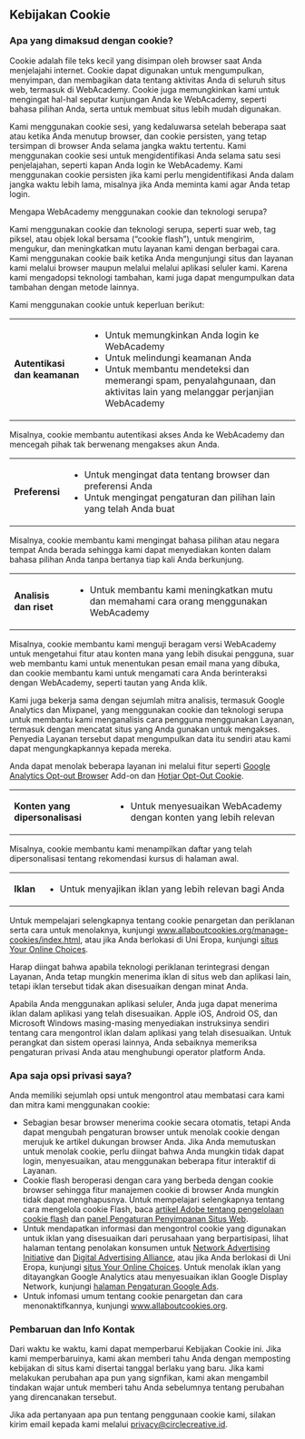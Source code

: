 
## Kebijakan Cookie


### Apa yang dimaksud dengan cookie?

Cookie adalah file teks kecil yang disimpan oleh browser saat Anda menjelajahi internet. Cookie dapat digunakan untuk mengumpulkan, menyimpan, dan membagikan data tentang aktivitas Anda di seluruh situs web, termasuk di WebAcademy. Cookie juga memungkinkan kami untuk mengingat hal-hal seputar kunjungan Anda ke WebAcademy, seperti bahasa pilihan Anda, serta untuk membuat situs lebih mudah digunakan.

Kami menggunakan cookie sesi, yang kedaluwarsa setelah beberapa saat atau ketika Anda menutup browser, dan cookie persisten, yang tetap tersimpan di browser Anda selama jangka waktu tertentu. Kami menggunakan cookie sesi untuk mengidentifikasi Anda selama satu sesi penjelajahan, seperti kapan Anda login ke WebAcademy. Kami menggunakan cookie persisten jika kami perlu mengidentifikasi Anda dalam jangka waktu lebih lama, misalnya jika Anda meminta kami agar Anda tetap login.

Mengapa WebAcademy menggunakan cookie dan teknologi serupa?

Kami menggunakan cookie dan teknologi serupa, seperti suar web, tag piksel, atau objek lokal bersama (“cookie flash”), untuk mengirim, mengukur, dan meningkatkan mutu layanan kami dengan berbagai cara. Kami menggunakan cookie baik ketika Anda mengunjungi situs dan layanan kami melalui browser maupun melalui melalui aplikasi seluler kami. Karena kami mengadopsi teknologi tambahan, kami juga dapat mengumpulkan data tambahan dengan metode lainnya.

Kami menggunakan cookie untuk keperluan berikut:

<table class="table table-bordered table-condensed">
<tbody><tr>
<td class="table-row-description">
<strong>Autentikasi dan keamanan</strong>
</td>
<td>
<ul>
<li>
Untuk memungkinkan Anda login ke WebAcademy
</li>
<li>
Untuk melindungi keamanan Anda
</li>
<li>
Untuk membantu mendeteksi dan memerangi spam, penyalahgunaan, dan aktivitas lain yang melanggar perjanjian WebAcademy
</li>
</ul>
</td>
</tr>
</tbody></table>

Misalnya, cookie membantu autentikasi akses Anda ke WebAcademy dan mencegah pihak tak berwenang mengakses akun Anda.

<table class="table table-bordered table-condensed">
<tbody><tr>
<td class="table-row-description">
<strong>Preferensi</strong>
</td>
<td>
<ul>
<li>
Untuk mengingat data tentang browser dan preferensi Anda
</li>
<li>
Untuk mengingat pengaturan dan pilihan lain yang telah Anda buat
</li>
</ul>
</td>
</tr>
</tbody></table>

Misalnya, cookie membantu kami mengingat bahasa pilihan atau negara tempat Anda berada sehingga kami dapat menyediakan konten dalam bahasa pilihan Anda tanpa bertanya tiap kali Anda berkunjung.

<table class="table table-bordered table-condensed">
<tbody><tr>
<td class="table-row-description">
<strong>Analisis dan riset</strong>
</td>
<td>
<ul>
<li>
 Untuk membantu kami meningkatkan mutu dan memahami cara orang menggunakan WebAcademy
</li>
</ul>
</td>
</tr>
</tbody></table>

Misalnya, cookie membantu kami menguji beragam versi WebAcademy untuk mengetahui fitur atau konten mana yang lebih disukai pengguna, suar web membantu kami untuk menentukan pesan email mana yang dibuka, dan cookie membantu kami untuk mengamati cara Anda berinteraksi dengan WebAcademy, seperti tautan yang Anda klik.

Kami juga bekerja sama dengan sejumlah mitra analisis, termasuk Google Analytics dan Mixpanel, yang menggunakan cookie dan teknologi serupa untuk membantu kami menganalisis cara pengguna menggunakan Layanan, termasuk dengan mencatat situs yang Anda gunakan untuk mengakses. Penyedia Layanan tersebut dapat mengumpulkan data itu sendiri atau kami dapat mengungkapkannya kepada mereka.

Anda dapat menolak beberapa layanan ini melalui fitur seperti [Google Analytics Opt-out Browser](https://tools.google.com/dlpage/gaoptout) Add-on dan [Hotjar Opt-Out Cookie](https://www.hotjar.com/opt-out).

<table class="table table-bordered table-condensed">
<tbody><tr>
<td class="table-row-description">
<strong>Konten yang dipersonalisasi</strong>
</td>
<td>
<ul>
<li>
Untuk menyesuaikan WebAcademy dengan konten yang lebih relevan
</li>
</ul>
</td>
</tr>
</tbody></table>

Misalnya, cookie membantu kami menampilkan daftar yang telah dipersonalisasi tentang rekomendasi kursus di halaman awal.

<table class="table table-bordered table-condensed">
<tbody><tr>
<td class="table-row-description">
<strong>Iklan</strong>
</td>
<td>
<ul>
<li>
Untuk menyajikan iklan yang lebih relevan bagi Anda
</li>
</ul>
</td>
</tr>
</tbody></table>

Untuk mempelajari selengkapnya tentang cookie penargetan dan periklanan serta cara untuk menolaknya, kunjungi www.allaboutcookies.org/manage-cookies/index.html, atau jika Anda berlokasi di Uni Eropa, kunjungi [situs Your Online Choices](http://www.youronlinechoices.eu/).

Harap diingat bahwa apabila teknologi periklanan terintegrasi dengan Layanan, Anda tetap mungkin menerima iklan di situs web dan aplikasi lain, tetapi iklan tersebut tidak akan disesuaikan dengan minat Anda.

Apabila Anda menggunakan aplikasi seluler, Anda juga dapat menerima iklan dalam aplikasi yang telah disesuaikan. Apple iOS, Android OS, dan Microsoft Windows masing-masing menyediakan instruksinya sendiri tentang cara mengontrol iklan dalam aplikasi yang telah disesuaikan. Untuk perangkat dan sistem operasi lainnya, Anda sebaiknya memeriksa pengaturan privasi Anda atau menghubungi operator platform Anda.

### Apa saja opsi privasi saya?

Anda memiliki sejumlah opsi untuk mengontrol atau membatasi cara kami dan mitra kami menggunakan cookie:

- Sebagian besar browser menerima cookie secara otomatis, tetapi Anda dapat mengubah pengaturan browser untuk menolak cookie dengan merujuk ke artikel dukungan browser Anda. Jika Anda memutuskan untuk menolak cookie, perlu diingat bahwa Anda mungkin tidak dapat login, menyesuaikan, atau menggunakan beberapa fitur interaktif di Layanan.
- Cookie flash beroperasi dengan cara yang berbeda dengan cookie browser sehingga fitur manajemen cookie di browser Anda mungkin tidak dapat menghapusnya. Untuk mempelajari selengkapnya tentang cara mengelola cookie Flash, baca [artikel Adobe tentang pengelolaan cookie flash](https://helpx.adobe.com/flash-player/kb/disable-local-shared-objects-flash.html) dan [panel Pengaturan Penyimpanan Situs Web](http://www.macromedia.com/support/documentation/en/flashplayer/help/settings_manager07.html).
- Untuk mendapatkan informasi dan mengontrol cookie yang digunakan untuk iklan yang disesuaikan dari perusahaan yang berpartisipasi, lihat halaman tentang penolakan konsumen untuk [Network Advertising Initiative](http://www.networkadvertising.org/choices) dan [Digital Advertising Alliance](http://www.aboutads.info/choices/), atau jika Anda berlokasi di Uni Eropa, kunjungi [situs Your Online Choices](http://www.youronlinechoices.eu/). Untuk menolak iklan yang ditayangkan Google Analytics atau menyesuaikan iklan Google Display Network, kunjungi [halaman Pengaturan Google Ads](https://www.google.com/settings/ads).
- Untuk infomasi umum tentang cookie penargetan dan cara menonaktifkannya, kunjungi www.allaboutcookies.org.

### Pembaruan dan Info Kontak

Dari waktu ke waktu, kami dapat memperbarui Kebijakan Cookie ini. Jika kami memperbaruinya, kami akan memberi tahu Anda dengan memposting kebijakan di situs kami disertai tanggal berlaku yang baru. Jika kami melakukan perubahan apa pun yang signfikan, kami akan mengambil tindakan wajar untuk memberi tahu Anda sebelumnya tentang perubahan yang direncanakan tersebut.

Jika ada pertanyaan apa pun tentang penggunaan cookie kami, silakan kirim email kepada kami melalui <privacy@circlecreative.id>.
